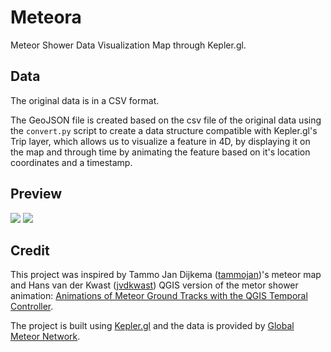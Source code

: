 # Meteora
Meteor Shower Data Visualization Map through Kepler.gl.

## Data

The original data is in a CSV format.

The GeoJSON file is created based on the csv file of the original data using the `convert.py` script to create a data structure compatible with Kepler.gl's Trip layer, which allows us to visualize a feature in 4D, by displaying it on the map and through time by animating the feature based on it's location coordinates and a timestamp.

## Preview

![](https://cdn.discordapp.com/attachments/727996037188550728/1141818481692647619/image.png)
![](https://cdn.discordapp.com/attachments/727996037188550728/1142565291398795345/image.png)

## Credit
This project was inspired by Tammo Jan Dijkema ([tammojan](https://github.com/tammojan/meteormap))'s meteor map and Hans van der Kwast ([jvdkwast](https://github.com/jvdkwast)) QGIS version of the metor shower animation: [Animations of Meteor Ground Tracks with the QGIS Temporal Controller](https://www.youtube.com/watch?v=-MpdsqbQsYY).

The project is built using [Kepler.gl](https://github.com/keplergl/kepler.gl) and the data is provided by [Global Meteor Network](https://globalmeteornetwork.org/data/).